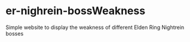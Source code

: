 # er-nighrein-bossWeakness
Simple website to display the weakness of different Elden Ring Nightrein bosses
